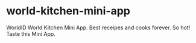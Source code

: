 # world-kitchen-mini-app
WorldID World Kitchen Mini App. Best receipes and cooks forever. So hot! Taste this Mini App.
